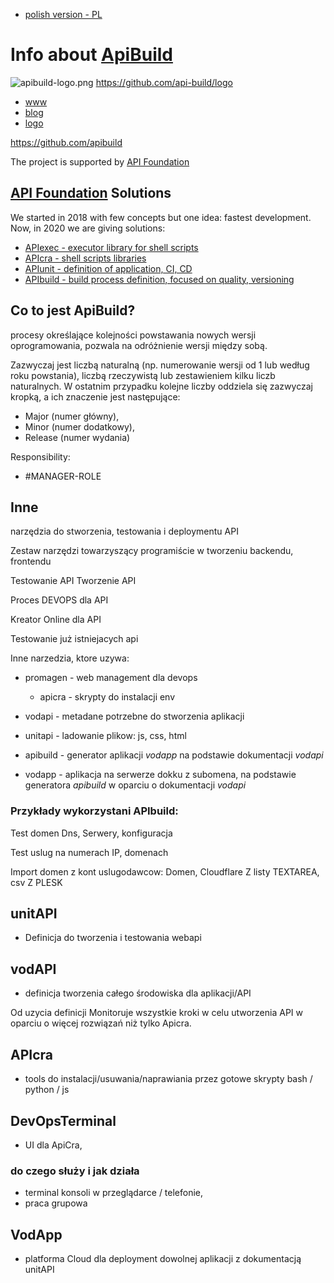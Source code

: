 + [polish version - PL](https://www.apibuild.com/README_PL.html)

# Info about [ApiBuild](https://www.apibuild.com)

![apibuild-logo.png](https://logo.apibuild.com//apibuild-logo.png)
https://github.com/api-build/logo


+ [www](https://www.apibuild.com/)
+ [blog](https://blog.apibuild.com/)
+ [logo](https://logo.apibuild.com/)


https://github.com/apibuild

The project is supported by [API Foundation](https://apifoundation.com)

## [API Foundation](https://apifoundation.com) Solutions
We started in 2018 with few concepts but one idea: fastest development.
Now, in 2020 we are giving solutions:

+ [APIexec - executor library for shell scripts](https://www.apiexec.com)
+ [APIcra - shell scripts libraries](https://www.apicra.com)
+ [APIunit - definition of application, CI, CD](https://www.apiunit.com)
+ [APIbuild - build process definition, focused on quality, versioning](https://www.apibuild.com)


## Co to jest ApiBuild?


procesy określające kolejności powstawania nowych wersji oprogramowania, pozwala na odróżnienie wersji między sobą.

Zazwyczaj jest liczbą naturalną (np. numerowanie wersji od 1 lub według roku powstania), liczbą rzeczywistą lub zestawieniem kilku liczb naturalnych. W ostatnim przypadku kolejne liczby oddziela się zazwyczaj kropką, a ich znaczenie jest następujące:
+ Major (numer główny),
+ Minor (numer dodatkowy),
+ Release (numer wydania)

Responsibility:
+ #MANAGER-ROLE

## Inne

narzędzia do stworzenia, testowania i deploymentu API

Zestaw narzędzi towarzyszący programiście w tworzeniu backendu, frontendu

Testowanie API
Tworzenie API

Proces DEVOPS dla API

Kreator Online dla API

Testowanie już istniejacych api

Inne narzedzia, ktore uzywa:

+ promagen - web management dla devops
	+ apicra - skrypty do instalacji env

+ vodapi - metadane potrzebne do stworzenia aplikacji
+ unitapi - ladowanie plikow: js, css, html
+ apibuild - generator aplikacji *vodapp* na podstawie dokumentacji *vodapi*
+ vodapp - aplikacja na serwerze dokku z subomena, na podstawie generatora *apibuild* w oparciu o dokumentacji *vodapi*


### Przykłady wykorzystani APIbuild:

Test domen
	Dns,
	Serwery, konfiguracja

Test uslug na numerach IP, domenach

Import domen z kont uslugodawcow:
Domen,
Cloudflare
Z listy TEXTAREA, csv
Z PLESK


## unitAPI
-  Definicja do tworzenia i testowania webapi

## vodAPI
- definicja tworzenia całego środowiska dla aplikacji/API

Od uzycia definicji
Monitoruje wszystkie kroki w celu utworzenia API w oparciu o więcej rozwiązań niż tylko Apicra.

## APIcra
- tools do instalacji/usuwania/naprawiania przez gotowe skrypty bash / python / js

## DevOpsTerminal
- UI dla ApiCra,

### do czego służy i jak działa
+ terminal konsoli w przeglądarce / telefonie,
+ praca grupowa


## VodApp
- platforma Cloud dla deployment dowolnej aplikacji z dokumentacją unitAPI

